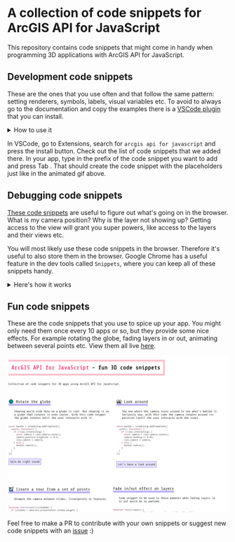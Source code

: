
# A collection of code snippets for ArcGIS API for JavaScript

This repository contains code snippets that might come in handy when programming 3D applications with ArcGIS API for JavaScript.

## Development code snippets

These are the ones that you use often and that follow the same pattern: setting renderers, symbols, labels, visual variables etc. To avoid to always go to the documentation and copy the examples there is a [VSCode plugin](https://marketplace.visualstudio.com/items?itemName=Esri.arcgis-jsapi-snippets) that you can install.

<details>
<summary>How to use it</summary>

![VSCode-demo](./code-snippet.gif)
</details>

In VSCode, go to Extensions, search for `arcgis api for javascript` and press the install button. Check out the list of code snippets that we added there. In your app, type in the prefix of the code snippet you want to add and press Tab . That should create the code snippet with the placeholders just like in the animated gif above.

## Debugging code snippets

[These code snippets](./debug-snippets/snippets.md) are useful to figure out what's going on in the browser. What is my camera position? Why is the layer not showing up? Getting access to the view will grant you super powers, like access to the layers and their views etc.

You will most likely use these code snippets in the browser. Therefore it's useful to also store them in the browser. Google Chrome has a useful feature in the dev tools called `Snippets`, where you can keep all of these snippets handy.

<details>
<summary>Here's how it works</summary>

![Chrome-demo](./debug-snippets/chrome-snippets.gif)
</details>

## Fun code snippets

These are the code snippets that you use to spice up your app. You might only need them once every 10 apps or so, but they provide some nice effects. For example rotating the globe, fading layers in or out, animating between several points etc. View them all live [here](https://ralucanicola.github.io/code-snippets-arcgis-api-js/fun-snippets/index.html).

[![fun-snippets](./fun-snippets/snippet-page.png)](https://ralucanicola.github.io/code-snippets-arcgis-api-js/fun-snippets/index.html)

Feel free to make a PR to contribute with your own snippets or suggest
new code snippets with an [issue](https://github.com/RalucaNicola/code-snippets-arcgis-api-js/issues) :)
